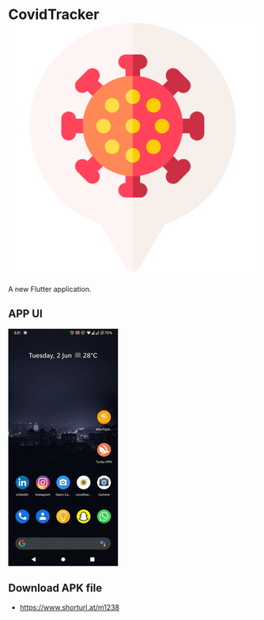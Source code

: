 # CovidTracker![icon](https://github.com/sauravarya25/Covid_Tracker/blob/master/assets/coronavirus.png)

A new Flutter application.

## APP UI
![Fineshed app](https://github.com/sauravarya25/Covid_Tracker/blob/master/assets/covid-tracker%20gif.gif)


## Download APK file
- https://www.shorturl.at/m1238
